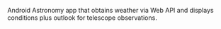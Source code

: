 Android Astronomy app that obtains weather via Web API and displays conditions plus outlook for telescope observations.
